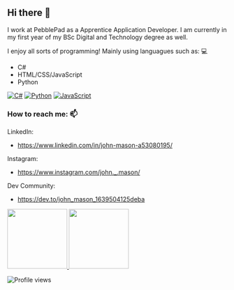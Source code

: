 ## Hi there 👋
I work at PebblePad as a Apprentice Application Developer. I am currently in my first year of my BSc Digital and Technology degree as well. 

I enjoy all sorts of programming! Mainly using languagues such as: 💻
- C#
- HTML/CSS/JavaScript
- Python

[![C#](https://img.shields.io/badge/-c#-000?&logo=c#)](https://github.com/johnmason27)
[![Python](https://img.shields.io/badge/-Python-000?&logo=python)](https://github.com/johnmason27)
[![JavaScript](https://img.shields.io/badge/-JavaScript-000?&logo=JavaScript&logoColor=ddc508)](https://github.com/johnmason27)

### How to reach me: 📫 
LinkedIn: 
- https://www.linkedin.com/in/john-mason-a53080195/

Instagram: 
- https://www.instagram.com/john._.mason/

Dev Community: 
- https://dev.to/john_mason_1639504125deba

<a href="https://github.com/johnmason27">
  <img height="137px" src="https://github-readme-stats.vercel.app/api?username=johnmason27&hide_title=true&hide_border=true&show_icons=true&include_all_commits=true&count_private=true&line_height=21&text_color=000&icon_color=000&bg_color=0,ea6161,ffc64d,fffc4d,52fa5a&theme=graywhite" />
  <img height="137px" src="https://github-readme-stats.vercel.app/api/top-langs/?username=johnmason27&hide=html&hide_title=true&hide_border=true&layout=compact&langs_count=7&exclude_repo=comp426,Redventures-Movie-Quotes&text_color=000&icon_color=fff&bg_color=0,52fa5a,4dfcff,c64dff&theme=graywhite" />
</a>

![Profile views](https://gpvc.arturio.dev/johnmason27)  
